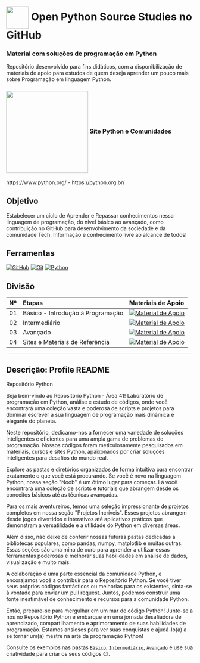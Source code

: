 <h1>
     <img align="center" width="60px" src="https://github.com/area-41/Python/assets/87396846/ef394388-3946-44b6-9f55-061b594c84d1">
    <span> Open Python Source Studies no GitHub</span>
</h1>

### Material com soluções de programação em Python

Repositório desenvolvido para fins didáticos, com a disponibilização de materiais de apoio para estudos de quem deseja aprender um pouco mais sobre Programação em linguagem Python.

<h3>
     <img align="center" width="220px" src="https://www.python.org/static/img/python-logo.png">
    <span> Site Python e Comunidades </span></h3>https://www.python.org/ - https://python.org.br/


## Objetivo
Estabelecer um ciclo de Aprender e Repassar conhecimentos nessa linguagem de programação, do nível básico ao avançado, como contribuição no GitHub para desenvolvimento da sociedade e da comunidade Tech. Informação e conhecimento livre ao alcance de todos! 

## Ferramentas
[![GitHub](https://img.shields.io/badge/GitHub-000?style=for-the-badge&logo=github&logoColor=FFFF66)](https://docs.github.com/)
[![Git](https://img.shields.io/badge/Git-000?style=for-the-badge&logo=git&logoColor=FFFF66)](https://git-scm.com/doc) 
[![Python](https://img.shields.io/badge/Python-000?style=for-the-badge&logo=python&logoColor=FFFF66)](https://www.python.org/) 

## Divisão
<table>
  <thead>
    <tr align="left">
      <th>Nº</th>
      <th>Etapas</th>
      <th>Materiais de Apoio</th>
    </tr>
  </thead>
  <tbody align="left">
    <tr>
      <td>01</td>
      <td>Básico - Introdução à Programação</td>
      <td align="center">
        <a href="https://github.com/area-41/Python/tree/main/Basico">
           <img align="center" alt="Material de Apoio" src="https://img.shields.io/badge/Ver%20Material-5151C6?style=for-the-badge">
        </a>
      </td>
    </tr>
    <tr>
      <td>02</td>
      <td>Intermediário</td>
      <td align="center">
        <a href="https://github.com/area-41/Python/tree/main/Intermediario">
           <img align="center" alt="Material de Apoio" src="https://img.shields.io/badge/Ver%20Material-FFFF66?style=for-the-badge">
        </a>
      </td>
    </tr>
    <tr>
      <td>03</td>
      <td>Avançado</td>
      <td align="center">
        <a href="https://github.com/area-41/Python/tree/main/Avancado">
           <img align="center" alt="Material de Apoio" src="https://img.shields.io/badge/Ver%20Material-5151C6?style=for-the-badge">
        </a>
      </td>    
    </tr>
    <tr>
      <td>04</td>
      <td>Sites e Materiais de Referência</td>
      <td align="center">
        <a href="https://github.com/area-41/Python/tree/main/Referencias">
           <img align="center" alt="Material de Apoio" src="https://img.shields.io/badge/Ver%20Material-FFFF66?style=for-the-badge">
        </a>
      </td>    
    </tr>
  </tbody>
  <tfoot></tfoot>
</table>

---
##  Descrição: Profile README
 Repositório Python

Seja bem-vindo ao Repositório Python - Área 41! Laboratório de programação em Python, análise e estudo de códigos, onde você encontrará uma coleção vasta e poderosa de scripts e projetos para dominar escrever a sua linguagem de programação mais dinâmica e elegante do planeta.

Neste repositório, dedicamo-nos a fornecer uma variedade de soluções inteligentes e eficientes para uma ampla gama de problemas de programação. Nossos códigos foram meticulosamente pesquisados em materiais, cursos e sites Python, apaixonados por criar soluções inteligentes para desafios do mundo real.

Explore as pastas e diretórios organizados de forma intuitiva para encontrar exatamente o que você está procurando. Se você é novo na linguagem Python, nossa seção "Noob" é um ótimo lugar para começar. Lá você encontrará uma coleção de scripts e tutoriais que abrangem desde os conceitos básicos até as técnicas avançadas.

Para os mais aventureiros, temos uma seleção impressionante de projetos completos em nossa seção "Projetos Incríveis". Esses projetos abrangem desde jogos divertidos e interativos até aplicativos práticos que demonstram a versatilidade e a utilidade do Python em diversas áreas.

Além disso, não deixe de conferir nossas futuras pastas dedicadas a bibliotecas populares, como pandas, numpy, matplotlib e muitas outras. Essas seções são uma mina de ouro para aprender a utilizar essas ferramentas poderosas e melhorar suas habilidades em análise de dados, visualização e muito mais.

A colaboração é uma parte essencial da comunidade Python, e encorajamos você a contribuir para o Repositório Python. Se você tiver seus próprios códigos fantásticos ou melhorias para os existentes, sinta-se à vontade para enviar um pull request. Juntos, podemos construir uma fonte inestimável de conhecimento e recursos para a comunidade Python.

Então, prepare-se para mergulhar em um mar de código Python! Junte-se a nós no Repositório Python e embarque em uma jornada desafiadora de aprendizado, compartilhamento e aprimoramento de suas habilidades de programação. Estamos ansiosos para ver suas conquistas e ajudá-lo(a) a se tornar um(a) mestre na arte da programação Python!

 Consulte os exemplos nas pastas [`Básico`](https://github.com/area-41/Python/tree/main/Basico), [`Intermediário`](https://github.com/area-41/Python/tree/main/Intermediario), [`Avançado`](https://github.com/area-41/Python/tree/main/Avancado) e use sua criatividade para criar os seus códigos 😊.
